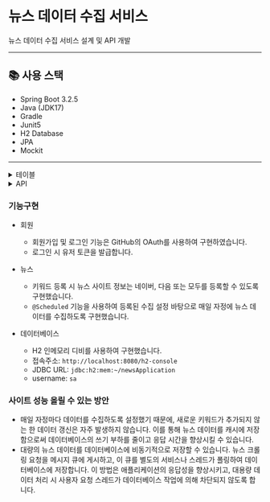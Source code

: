 # 뉴스 데이터 수집 서비스
뉴스 데이터 수집 서비스 설계 및 API 개발

---

## 📚 사용 스택
- Spring Boot 3.2.5
- Java (JDK17)
- Gradle
- Junit5
- H2 Database
- JPA
- Mockit

--- 

<details>
<summary>테이블</summary>
<div markdown="1">

#### 1. Users (유저)
| 컬럼명         | 데이터타입         | 설명          
|-------------|---------------|-------------|
| id          | pk            | primary key |
| username    | String        | 이름         |
| email        | String        | 이메일       |
| createdAt      | LocalDateTime | 생성일시    |
| updatedAt      | LocalDateTime | 최종 수정일시 |

#### 2. UserToken (유저 토큰)

| 컬럼명            | 데이터타입         | 설명          
|----------------|---------------|-------------|
| id             | pk            | primary key |
| accessToken    | string        | accesss 토큰          |
| accessExpiredAt| LocalDateTime          | access 토큰 만료일       |
| refreshToken   | string          | refresh 토큰      |
| refreshExpiredAt | LocalDateTime          | refresh 토큰 만료일       |
| userId      | Long          | 유저 id       |
| createdAt      | LocalDateTime | 생성일시        |
| updatedAt      | LocalDateTime | 최종 수정일시     |

#### 3. Article (뉴스 기사)
| 컬럼명         | 데이터타입         | 설명          
|-------------|---------------|-------------|
| id          | pk            | primary key |
| title    | String        | 제목         |
| description  | String        | 내용         |
| description  | String        | 링크         |
| keyword        | String        | 키워드       |
| articleSource        | Enum        | 뉴스사이트  |
| createdAt      | LocalDateTime | 생성일시    |
| updatedAt      | LocalDateTime | 최종 수정일시 |

#### 4. ArticleTarget (뉴스 수집 설정)
| 컬럼명         | 데이터타입         | 설명          
|-------------|---------------|-------------|
| id          | pk            | primary key |
| keyword        | String        | 키워드       |
| articleSource        | Enum        | 뉴스사이트  |
| createdAt      | LocalDateTime | 생성일시    |
| updatedAt      | LocalDateTime | 최종 수정일시 |

</div>
</details>

<details>
<summary>API</summary>
<div markdown="1">

#### 1. 뉴스 기사 목록 조회
##### 정보
- 뉴스 기사 목록을 조회한다.
##### 요청
```json
GET /api/v1/articles
```

##### 응답
```json
{
  "result": "SUCCESS",
  "data": [
    {
      "id" : 1,
      "title" : "뉴스 제목1",
      "description" : "뉴스 설명1",
      "link" : "https://news.com",
      "keyword" : "개발"
      "articleSource" : "NAVER"
    },
    {
      "id" : 2,
      "title" : "뉴스 제목2",
      "description" : "뉴스 설명2",
      "link" : "https://news.com",
      "keyword" : "개발"
      "articleSource" : "DAUM"
    },
  ],
  "error": null
}
```

<br>

#### 2. 뉴스 기사 데이터 수집
##### 정보
- 키워드와 뉴스사이트 정보를 받아 뉴스기사 데이터를 수집해서 저장한다.
##### 요청
```json
POST /api/v1/articles
{
  "keyword" : "개발",
  "articleSource": "NAVER"
}
```

##### 응답
```json
{
  "result": "SUCCESS",
  "data": [
    {
      "id" : 1,
      "title" : "뉴스 제목1",
      "description" : "뉴스 설명1",
      "link" : "https://news.com",
      "keyword" : "개발"
      "articleSource" : "NAVER"
    },
    {
      "id" : 2,
      "title" : "뉴스 제목2",
      "description" : "뉴스 설명2",
      "link" : "https://news.com",
      "keyword" : "개발"
      "articleSource" : "NAVER"
    },
  ],
  "error": null
}
```

<br>

#### 3. 뉴스 수집 설정 목록 조회
##### 정보
- 뉴스 수집 설정 목록을 조회한다.
##### 요청
```json
GET /api/v1/targets
```

##### 응답
```json
{
  "result": "SUCCESS",
  "data": [
    {
      "id" : 1,
      "keyword" : "개발"
      "articleSource" : "NAVER"
    },
    {
      "id" : 2,
      "keyword" : "코드"
      "articleSource" : "DAUM"
    },
  ],
  "error": null
}
```

<br>

#### 4. 뉴스 수집 설정 등록
##### 정보
- 키워드, 뉴스 사이트 정보를 받아 수집 설정으 등록한다.
- 중복된 키워드로 등록이 불가능하다.
##### 요청
```json
POST /api/v1/targets
{
  "keyword" : "개발",
  "articleSource": "NAVER"
}
```

##### 응답
```json
{
  "result": "SUCCESS",
  "data": {
      "id" : 1,
      "keyword" : "개발"
      "articleSource" : "NAVER"
  },
  "error": null
}
```

<br>

#### 5. 뉴스 수집 설정 키워드 삭제
##### 정보
- id를 받아 등록된 키워드를 삭제한다.
##### 요청
```json
DELETE /api/v1/targets/{targetId}
```

##### 응답
```json
{
  "result": "SUCCESS",
  "data": null,
  "error": null
}
```

<br>

#### 6. 유저토큰 재발급
##### 정보
- refresh 토큰을 받아 토큰을 재발급한다.
##### 요청
```json
GET /api/v1/refresh
{
   "headers": Cookie refreshToken
}
```

##### 응답
```json
{
    "result": "SUCCESS",
    "data": null,
    "error": null
}
```

<br>

#### 7. 로그인 callback
##### 정보
- GitHub OAuth 인증 후 유저를 저장하고 토큰 정보를 포함한 URL로 리다이렉트한다.
##### 요청
```json
GET /signin/callback?code=code
```

<br>

</div>
</details>

### 기능구현
- 회원
  -  회원가입 및 로그인 기능은 GitHub의 OAuth를 사용하여 구현하였습니다.
  -  로그인 시 유저 토큰을 발급합니다.

- 뉴스
  - 키워드 등록 시 뉴스 사이트 정보는 네이버, 다음 또는 모두를 등록할 수 있도록 구현했습니다.
  - ```@Scheduled``` 기능을 사용하여 등록된 수집 설정 바탕으로 매일 자정에 뉴스 데이터를 수집하도록 구현했습니다.
 
- 데이터베이스
  - H2 인메모리 디비를 사용하여 구현했습니다.
  - 접속주소: ```http://localhost:8080/h2-console```
  - JDBC URL: ```jdbc:h2:mem:~/newsApplication```
  - username: ```sa```

### 사이트 성능 올릴 수 있는 방안
- 매일 자정마다 데이터를 수집하도록 설정했기 때문에, 새로운 키워드가 추가되지 않는 한 데이터 갱신은 자주 발생하지 않습니다. 이를 통해 뉴스 데이터를 캐시에 저장함으로써 데이터베이스의 쓰기 부하를 줄이고 응답 시간을 향상시킬 수 있습니다.
- 대량의 뉴스 데이터를 데이터베이스에 비동기적으로 저장할 수 있습니다. 뉴스 크롤링 요청을 메시지 큐에 게시하고, 이 큐를 별도의 서비스나 스레드가 폴링하여 데이터베이스에 저장합니다. 이 방법은 애플리케이션의 응답성을 향상시키고, 대용량 데이터 처리 시 사용자 요청 스레드가 데이터베이스 작업에 의해 차단되지 않도록 합니다.  
